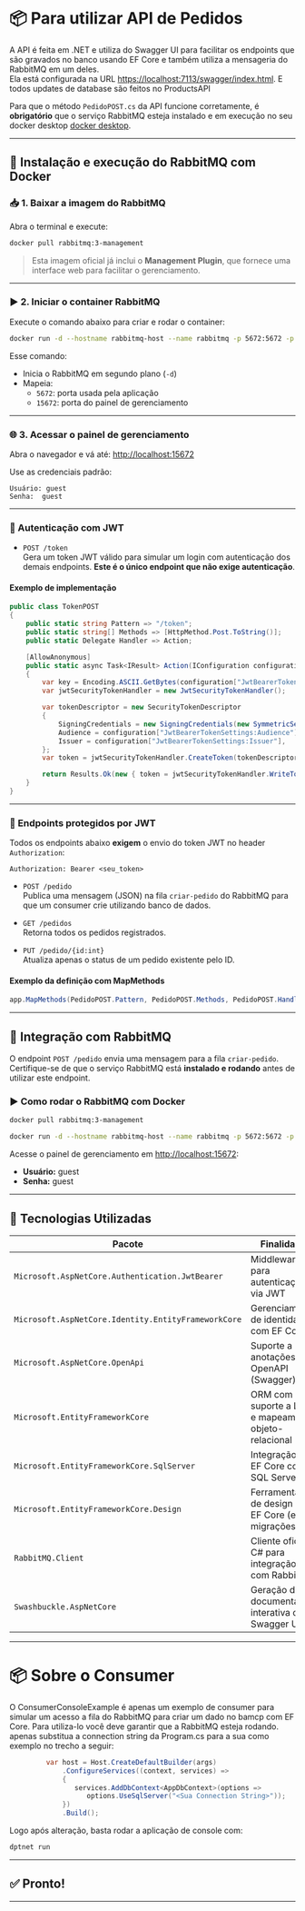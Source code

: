 # 📦 Para utilizar API de Pedidos

A API é feita em .NET e utiliza do Swagger UI para facilitar os endpoints que são gravados no banco usando EF Core e também utiliza a mensageria do RabbitMQ em um deles.  
Ela está configurada na URL [https://localhost:7113/swagger/index.html](https://localhost:7113/swagger/index.html).
E todos updates de database são feitos no ProductsAPI

Para que o método `PedidoPOST.cs` da API funcione corretamente, é **obrigatório** que o serviço RabbitMQ esteja instalado e em execução no seu docker desktop [docker desktop](https://www.docker.com/products/docker-desktop/).

---


## 🐇 Instalação e execução do RabbitMQ com Docker

### 📥 1. Baixar a imagem do RabbitMQ

Abra o terminal e execute:

```bash
docker pull rabbitmq:3-management
```

> Esta imagem oficial já inclui o **Management Plugin**, que fornece uma interface web para facilitar o gerenciamento.

---

### ▶️ 2. Iniciar o container RabbitMQ

Execute o comando abaixo para criar e rodar o container:

```bash
docker run -d --hostname rabbitmq-host --name rabbitmq -p 5672:5672 -p 15672:15672 rabbitmq:3-management
```

Esse comando:

- Inicia o RabbitMQ em segundo plano (`-d`)
- Mapeia:
  - `5672`: porta usada pela aplicação
  - `15672`: porta do painel de gerenciamento

---

### 🌐 3. Acessar o painel de gerenciamento

Abra o navegador e vá até: [http://localhost:15672](http://localhost:15672)

Use as credenciais padrão:

```
Usuário: guest
Senha:  guest
```

---
### 🔐 Autenticação com JWT

- `POST /token`  
  Gera um token JWT válido para simular um login com autenticação dos demais endpoints. **Este é o único endpoint que não exige autenticação**.

#### Exemplo de implementação

```csharp
public class TokenPOST
{
    public static string Pattern => "/token";
    public static string[] Methods => [HttpMethod.Post.ToString()];
    public static Delegate Handler => Action;

    [AllowAnonymous]
    public static async Task<IResult> Action(IConfiguration configuration)
    {
        var key = Encoding.ASCII.GetBytes(configuration["JwtBearerTokenSettings:SecretKey"]);
        var jwtSecurityTokenHandler = new JwtSecurityTokenHandler();

        var tokenDescriptor = new SecurityTokenDescriptor
        {
            SigningCredentials = new SigningCredentials(new SymmetricSecurityKey(key), SecurityAlgorithms.HmacSha256Signature),
            Audience = configuration["JwtBearerTokenSettings:Audience"],
            Issuer = configuration["JwtBearerTokenSettings:Issuer"],
        };
        var token = jwtSecurityTokenHandler.CreateToken(tokenDescriptor);

        return Results.Ok(new { token = jwtSecurityTokenHandler.WriteToken(token) });
    }
}
```

---

### 📌 Endpoints protegidos por JWT

Todos os endpoints abaixo **exigem** o envio do token JWT no header `Authorization`:

```
Authorization: Bearer <seu_token>
```

- `POST /pedido`  
  Publica uma mensagem (JSON) na fila `criar-pedido` do RabbitMQ para que um consumer crie utilizando banco de dados.

- `GET /pedidos`  
  Retorna todos os pedidos registrados.

- `PUT /pedido/{id:int}`  
  Atualiza apenas o status de um pedido existente pelo ID.

#### Exemplo da definição com MapMethods

```csharp
app.MapMethods(PedidoPOST.Pattern, PedidoPOST.Methods, PedidoPOST.Handler);
```

---

## 🐇 Integração com RabbitMQ

O endpoint `POST /pedido` envia uma mensagem para a fila `criar-pedido`.  
Certifique-se de que o serviço RabbitMQ está **instalado e rodando** antes de utilizar este endpoint.

### ▶️ Como rodar o RabbitMQ com Docker

```bash
docker pull rabbitmq:3-management

docker run -d --hostname rabbitmq-host --name rabbitmq -p 5672:5672 -p 15672:15672 rabbitmq:3-management
```

Acesse o painel de gerenciamento em [http://localhost:15672](http://localhost:15672):  
- **Usuário:** guest  
- **Senha:** guest

---

## 🧰 Tecnologias Utilizadas

| Pacote | Finalidade |
|--------|------------|
| `Microsoft.AspNetCore.Authentication.JwtBearer` | Middleware para autenticação via JWT |
| `Microsoft.AspNetCore.Identity.EntityFrameworkCore` | Gerenciamento de identidade com EF Core |
| `Microsoft.AspNetCore.OpenApi` | Suporte a anotações OpenAPI (Swagger) |
| `Microsoft.EntityFrameworkCore` | ORM com suporte a LINQ e mapeamento objeto-relacional |
| `Microsoft.EntityFrameworkCore.SqlServer` | Integração do EF Core com SQL Server |
| `Microsoft.EntityFrameworkCore.Design` | Ferramentas de design para EF Core (ex: migrações) |
| `RabbitMQ.Client` | Cliente oficial C# para integração com RabbitMQ |
| `Swashbuckle.AspNetCore` | Geração de documentação interativa com Swagger UI |

---

# 📦 Sobre o Consumer

O ConsumerConsoleExample é apenas um exemplo de consumer para simular um acesso a fila do RabbitMQ para criar um dado no bamcp com EF Core. 
Para utiliza-lo você deve garantir que a RabbitMQ esteja rodando.
apenas substitua a connection string da Program.cs para a sua como exemplo no trecho a seguir:

```csharp
         var host = Host.CreateDefaultBuilder(args)
             .ConfigureServices((context, services) =>
             {
                services.AddDbContext<AppDbContext>(options =>
                   options.UseSqlServer("<Sua Connection String>"));
             })
             .Build();
```
Logo após  alteração, basta rodar a aplicação de console com:
```bash
dptnet run
```

---

## ✅ Pronto!

---

